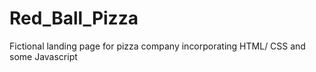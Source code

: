 # Red_Ball_Pizza
Fictional landing page for pizza company incorporating HTML/ CSS and some Javascript
